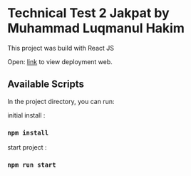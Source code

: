 # Technical Test 2 Jakpat by Muhammad Luqmanul Hakim

This project was build with React JS

Open:  [link](https://jakpat-test2-luqman.vercel.app) to view deployment web.

## Available Scripts

In the project directory, you can run:

initial install : 
### `npm install`


start project : 
### `npm run start`

